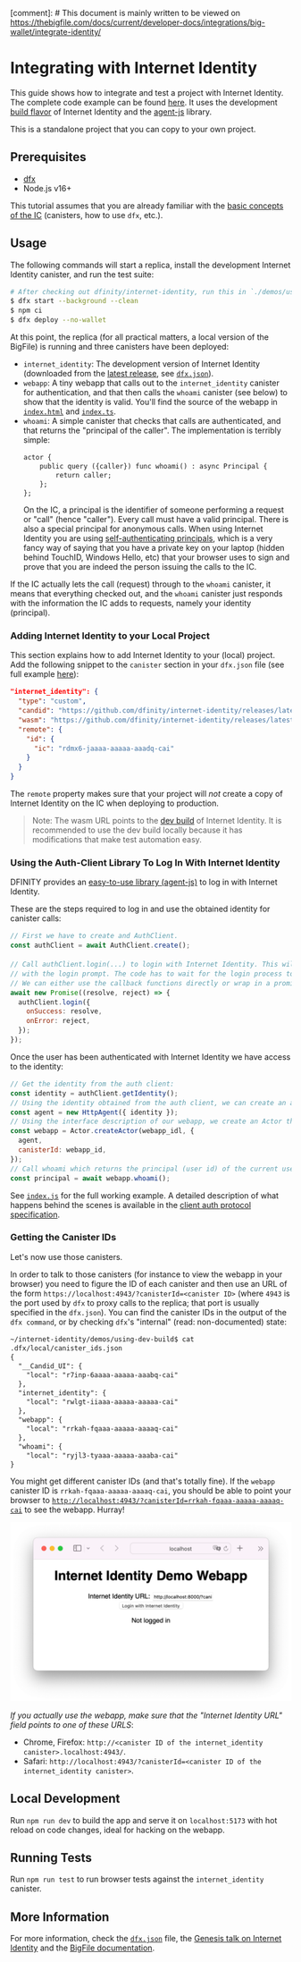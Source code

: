 [comment]: # This document is mainly written to be viewed on https://thebigfile.com/docs/current/developer-docs/integrations/big-wallet/integrate-identity/

# Integrating with Internet Identity

This guide shows how to integrate and test a project with Internet Identity. The complete code example can be found [here](https://github.com/thebigfilecom/big-wallet/tree/main/demos/using-dev-build). It uses the development [build flavor](https://github.com/thebigfilecom/big-wallet/blob/main/README.md#build-features-and-flavors) of Internet Identity and the [agent-js](https://github.com/dfinity/agent-js) library.

This is a standalone project that you can copy to your own project.

## Prerequisites

- [dfx](https://internetcomputer.org/docs/current/developer-docs/build/install-upgrade-remove)
- Node.js v16+

This tutorial assumes that you are already familiar with the [basic concepts of the IC](https://internetcomputer.org/docs/current/developer-docs/ic-overview) (canisters, how to use `dfx`, etc.).

## Usage

The following commands will start a replica, install the development Internet Identity canister, and run the test suite:

```bash
# After checking out dfinity/internet-identity, run this in `./demos/using-dev-build`:
$ dfx start --background --clean
$ npm ci
$ dfx deploy --no-wallet
```

At this point, the replica (for all practical matters, a local version of the BigFile) is running and three canisters have been deployed:

- `internet_identity`: The development version of Internet Identity (downloaded from the [latest release](https://github.com/dfinity/internet-identity/releases/latest), see [`dfx.json`](./dfx.json)).
- `webapp`: A tiny webapp that calls out to the `internet_identity` canister for authentication, and that then calls the `whoami` canister (see below) to show that the identity is valid. You'll find the source of the webapp in [`index.html`](./webapp/index.html) and [`index.ts`](./webapp/index.ts).
- `whoami`: A simple canister that checks that calls are authenticated, and that returns the "principal of the caller". The implementation is terribly simple:
  ```motoko
  actor {
      public query ({caller}) func whoami() : async Principal {
          return caller;
      };
  };
  ```
  On the IC, a principal is the identifier of someone performing a request or "call" (hence "caller"). Every call must have a valid principal. There is also a special principal for anonymous calls. When using Internet Identity you are using [self-authenticating principals](https://smartcontracts.org/docs/interface-spec/index.html#principal), which is a very fancy way of saying that you have a private key on your laptop (hidden behind TouchID, Windows Hello, etc) that your browser uses to sign and prove that you are indeed the person issuing the calls to the IC.

If the IC actually lets the call (request) through to the `whoami` canister, it means that everything checked out, and the `whoami` canister just responds with the information the IC adds to requests, namely your identity (principal).

### Adding Internet Identity to your Local Project

This section explains how to add Internet Identity to your (local) project. Add the following snippet to the `canister` section in your `dfx.json` file (see full example [here](https://github.com/dfinity/internet-identity/blob/main/demos/using-dev-build/dfx.json)):

```json
"internet_identity": {
  "type": "custom",
  "candid": "https://github.com/dfinity/internet-identity/releases/latest/download/internet_identity.did",
  "wasm": "https://github.com/dfinity/internet-identity/releases/latest/download/internet_identity_dev.wasm.gz",
  "remote": {
    "id": {
      "ic": "rdmx6-jaaaa-aaaaa-aaadq-cai"
    }
  }
}
```

The `remote` property makes sure that your project will _not_ create a copy of Internet Identity on the IC when deploying to production.

> Note: The wasm URL points to the [dev build](https://github.com/dfinity/internet-identity#flavors) of Internet Identity. It is recommended to use the dev build locally because it has modifications that make test automation easy.

### Using the Auth-Client Library To Log In With Internet Identity

DFINITY provides an [easy-to-use library (agent-js)](https://github.com/dfinity/agent-js) to log in with Internet Identity.

These are the steps required to log in and use the obtained identity for canister calls:

```js
// First we have to create and AuthClient.
const authClient = await AuthClient.create();

// Call authClient.login(...) to login with Internet Identity. This will open a new tab
// with the login prompt. The code has to wait for the login process to complete.
// We can either use the callback functions directly or wrap in a promise.
await new Promise((resolve, reject) => {
  authClient.login({
    onSuccess: resolve,
    onError: reject,
  });
});
```

Once the user has been authenticated with Internet Identity we have access to the identity:

```js
// Get the identity from the auth client:
const identity = authClient.getIdentity();
// Using the identity obtained from the auth client, we can create an agent to interact with the IC.
const agent = new HttpAgent({ identity });
// Using the interface description of our webapp, we create an Actor that we use to call the service methods.
const webapp = Actor.createActor(webapp_idl, {
  agent,
  canisterId: webapp_id,
});
// Call whoami which returns the principal (user id) of the current user.
const principal = await webapp.whoami();
```

See [`index.js`](./webapp/index.ts) for the full working example.
A detailed description of what happens behind the scenes is available in the [client auth protocol specification](https://github.com/dfinity/internet-identity/blob/main/docs/internet-identity-spec.adoc#client-auth-protocol).

### Getting the Canister IDs

Let's now use those canisters.

In order to talk to those canisters (for instance to view the webapp in your browser) you need to figure the ID of each canister and then use an URL of the form `https://localhost:4943/?canisterId=<canister ID>` (where `4943` is the port used by `dfx` to proxy calls to the replica; that port is usually specified in the `dfx.json`). You can find the canister IDs in the output of the `dfx command`, or by checking `dfx`'s "internal" (read: non-documented) state:

```
~/internet-identity/demos/using-dev-build$ cat .dfx/local/canister_ids.json
{
  "__Candid_UI": {
    "local": "r7inp-6aaaa-aaaaa-aaabq-cai"
  },
  "internet_identity": {
    "local": "rwlgt-iiaaa-aaaaa-aaaaa-cai"
  },
  "webapp": {
    "local": "rrkah-fqaaa-aaaaa-aaaaq-cai"
  },
  "whoami": {
    "local": "ryjl3-tyaaa-aaaaa-aaaba-cai"
}
```

You might get different canister IDs (and that's totally fine). If the `webapp` canister ID is `rrkah-fqaaa-aaaaa-aaaaq-cai`, you should be able to point your browser to [`http://localhost:4943/?canisterId=rrkah-fqaaa-aaaaa-aaaaq-cai`](http://localhost:4943/?canisterId=rrkah-fqaaa-aaaaa-aaaaq-cai) to see the webapp. Hurray!

![](./webapp.png)

_If you actually use the webapp, make sure that the "Internet Identity URL" field points to one of these URLS_:

- Chrome, Firefox: `http://<canister ID of the internet_identity canister>.localhost:4943/`.
- Safari: `http://localhost:4943/?canisterId=<canister ID of the internet_identity canister>`.

## Local Development

Run `npm run dev` to build the app and serve it on `localhost:5173` with hot reload on code changes, ideal for hacking on the webapp.

## Running Tests

Run `npm run test` to run browser tests against the `internet_identity` canister.

## More Information

For more information, check the [`dfx.json`](./dfx.json) file, the [Genesis talk on Internet Identity](https://youtu.be/oxEr8UzGeBo) and the [BigFile documentation](https://internetcomputer.org/).
